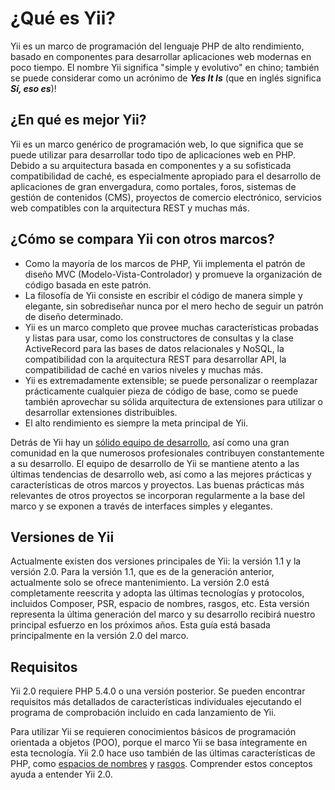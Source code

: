 ¿Qué es Yii?
============

Yii es un marco de programación del lenguaje PHP de alto rendimiento, basado en componentes para desarrollar aplicaciones web 
modernas en poco tiempo. El nombre Yii significa "simple y evolutivo" en chino; también se puede considerar como un acrónimo 
de _**Yes It Is**_ (que en inglés significa _**Sí, eso es**_)!


¿En qué es mejor Yii?
-----------------------

Yii es un marco genérico de programación web, lo que significa que se puede utilizar para desarrollar todo tipo de aplicaciones web en PHP. 
Debido a su arquitectura basada en componentes y a su sofisticada compatibilidad de caché, es especialmente apropiado para el desarrollo 
de aplicaciones de gran envergadura, como portales, foros, sistemas de gestión de contenidos (CMS), proyectos de comercio electrónico, 
servicios web compatibles con la arquitectura REST y muchas más.

¿Cómo se compara Yii con otros marcos?
--------------------------------------

- Como la mayoría de los marcos de PHP, Yii implementa el patrón de diseño MVC (Modelo-Vista-Controlador) y promueve la organización de código basada en este patrón.
- La filosofía de Yii consiste en escribir el código de manera simple y elegante, sin sobrediseñar nunca por el mero hecho de seguir un patrón de diseño determinado.
- Yii es un marco completo que provee muchas características probadas y listas para usar, como los constructores de consultas y la clase ActiveRecord para las bases de datos relacionales y NoSQL, la compatibilidad con la arquitectura REST para desarrollar API, la compatibilidad de caché en varios niveles y muchas más.
- Yii es extremadamente extensible; se puede personalizar o reemplazar prácticamente cualquier pieza de código de base, como se puede también aprovechar su sólida arquitectura de extensiones para utilizar o desarrollar extensiones distribuibles.
- El alto rendimiento es siempre la meta principal de Yii.

Detrás de Yii hay un [sólido equipo de desarrollo][], así como una gran comunidad en la que numerosos profesionales contribuyen constantemente a su desarrollo. 
El equipo de desarrollo de Yii se mantiene atento a las últimas tendencias de desarrollo web, así como a las mejores prácticas y características de otros marcos y proyectos. 
Las buenas prácticas más relevantes de otros proyectos se incorporan regularmente a la base del marco y se exponen a través de interfaces simples y elegantes.

[sólido equipo de desarrollo]: http://www.yiiframework.com/about/

Versiones de Yii
----------------

Actualmente existen dos versiones principales de Yii: la versión 1.1 y la versión 2.0. Para la versión 1.1, que es de la generación anterior, actualmente solo se ofrece mantenimiento. 
La versión 2.0 está completamente reescrita y adopta las últimas tecnologías y protocolos, incluidos Composer, PSR, espacio de nombres, rasgos, etc.
Esta versión representa la última generación del marco y su desarrollo recibirá nuestro principal esfuerzo en los próximos años.
Esta guía está basada principalmente en la versión 2.0 del marco.


Requisitos
-----------

Yii 2.0 requiere PHP 5.4.0 o una versión posterior. Se pueden encontrar requisitos más detallados de características individuales 
ejecutando el programa de comprobación incluido en cada lanzamiento de Yii.

Para utilizar Yii se requieren conocimientos básicos de programación orientada a objetos (POO), porque el marco Yii se basa íntegramente en esta tecnología.
Yii 2.0 hace uso también de las últimas características de PHP, como [espacios de nombres](http://www.php.net/manual/en/language.namespaces.php) 
y [rasgos](http://www.php.net/manual/en/language.oop5.traits.php). Comprender estos conceptos ayuda a entender Yii 2.0.

